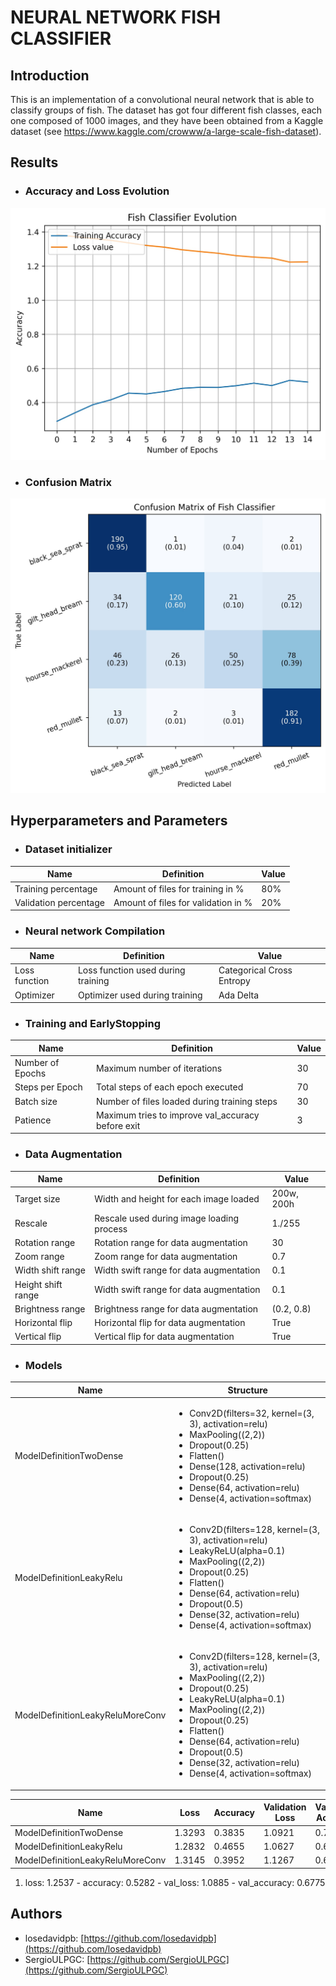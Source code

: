 # NEURAL NETWORK FISH CLASSIFIER

## Introduction

This is an implementation of a convolutional neural network that is able to classify groups of fish.
The dataset has got four different fish classes, each one composed of 1000 images, and they have been
obtained from a Kaggle dataset (see https://www.kaggle.com/crowww/a-large-scale-fish-dataset).

## Results

* ### Accuracy and Loss Evolution

![Accuracy and Loss Evolution](images/plot_accuracy_loss.jpg "Accuracy and Loss Evolution")

* ### Confusion Matrix

![Confusion Matrix](images/plot_confusion_matrix.jpg "Confusion Matrix")

## Hyperparameters and Parameters

* ### Dataset initializer
  
| Name  | Definition | Value |
| ----  | ---------- | ----- | 
| Training percentage | Amount of files for training in % | 80% |
| Validation percentage | Amount of files for validation in % | 20% |

* ### Neural network Compilation

| Name  | Definition | Value |
| ----  | ---------- | ----- |
| Loss function | Loss function used during training | Categorical Cross Entropy |
| Optimizer | Optimizer used during training | Ada Delta |

* ### Training and EarlyStopping

| Name  | Definition | Value |
| ----  | ---------- | ----- |
| Number of Epochs | Maximum number of iterations | 30 |
| Steps per Epoch  | Total steps of each epoch executed | 70 |
| Batch size | Number of files loaded during training steps | 30 |
| Patience   | Maximum tries to improve val_accuracy before exit | 3 |

* ### Data Augmentation

| Name  | Definition | Value |
| ----  | ---------- | ----- |
| Target size | Width and height for each image loaded | 200w, 200h |
| Rescale | Rescale used during image loading process | 1./255 |
| Rotation range | Rotation range for data augmentation | 30 |
| Zoom range | Zoom range for data augmentation | 0.7 |
| Width shift range | Width swift range for data augmentation | 0.1 | 
| Height shift range | Width swift range for data augmentation | 0.1 |
| Brightness range | Brightness range for data augmentation | (0.2, 0.8) |
| Horizontal flip | Horizontal flip for data augmentation | True |
| Vertical flip | Vertical flip for data augmentation | True |

* ### Models

| Name | Structure |
| ---- | --------- |
| ModelDefinitionTwoDense | <ul><li>Conv2D(filters=32, kernel=(3, 3), activation=relu)</li> <li>MaxPooling((2,2))</li> <li>Dropout(0.25)</li> <li>Flatten()</li> <li>Dense(128, activation=relu)</li> <li>Dropout(0.25)</li> <li>Dense(64, activation=relu)</li> <lI>Dense(4, activation=softmax)</li></ul> |
| ModelDefinitionLeakyRelu | <ul><li>Conv2D(filters=128, kernel=(3, 3), activation=relu)</li> <li>LeakyReLU(alpha=0.1)</li> <li>MaxPooling((2,2))</li> <li>Dropout(0.25)</li> <li>Flatten()</li> <li>Dense(64, activation=relu)</li> <li>Dropout(0.5)</li> <li>Dense(32, activation=relu)</li> <li>Dense(4, activation=softmax)</li></ul> |
| ModelDefinitionLeakyReluMoreConv | <ul><li>Conv2D(filters=128, kernel=(3, 3), activation=relu)</li> <li>MaxPooling((2,2))</li> <li>Dropout(0.25)</li> <li>LeakyReLU(alpha=0.1)</li> <li>MaxPooling((2,2))</li> <li>Dropout(0.25)</li> <li>Flatten()</li> <li>Dense(64, activation=relu)</li> <li>Dropout(0.5)</li> <li>Dense(32, activation=relu)</li> <li>Dense(4, activation=softmax)</li></ul> |

| Name | Loss | Accuracy | Validation Loss | Validation Accuracy |
| ---- | ---- | -------- | --------------- | ------------------- |
| ModelDefinitionTwoDense | 1.3293 | 0.3835 | 1.0921 | 0.7097 |
| ModelDefinitionLeakyRelu | 1.2832 | 0.4655 | 1.0627 | 0.6625 |
| ModelDefinitionLeakyReluMoreConv  | 1.3145 | 0.3952 | 1.1267 | 0.6525 |

1. loss: 1.2537 - accuracy: 0.5282 - val_loss: 1.0885 - val_accuracy: 0.6775

## Authors

- losedavidpb: [https://github.com/losedavidpb](https://github.com/losedavidpb)
- SergioULPGC: [https://github.com/SergioULPGC](https://github.com/SergioULPGC)
